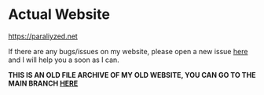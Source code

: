 # Actual Website
https://paraliyzed.net

If there are any bugs/issues on my website, please open a new issue [here](https://github.com/ParaliyzedEvo/Website/issues) and I will help you a soon as I can.

**THIS IS AN OLD FILE ARCHIVE OF MY OLD WEBSITE, YOU CAN GO TO THE MAIN BRANCH [HERE](https://github.com/ParaliyzedEvo/Website)**
